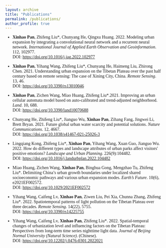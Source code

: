 ```yaml
---
layout: archive
title: "Publications"
permalink: /publications/
author_profile: true
---
```


<span style="font-family: 'euclid';">

* **Xinhao Pan**, Zhifeng Liu\*, Chunyang He, Qingxu Huang. 2022. Modeling urban expansion by integrating a convolutional neural network and a recurrent neural network. *International Journal of Applied Earth Observation and Geoinformation*. 112, 102977.  
DOI:  <a href="https://doi.org/10.1016/j.jag.2022.102977" target="_blank">https://doi.org/10.1016/j.jag.2022.102977</a>

* **Xinhao Pan**, Yihang Wang, Zhifeng Liu\*, Chunyang He, Haimeng Liu, Zhirong Chen. 2021. Understanding urban expansion on the Tibetan Plateau over the past half century based on remote sensing: The case of Xining City, China. *Remote Sensing*. 13, 46.   
DOI: <a href="https://doi.org/10.3390/rs13010046" target="_blank">https://doi.org/10.3390/rs13010046</a>

* **Xinhao Pan**, Zichen Wang, Miao Huang, Zhifeng Liu\*.2021. Improving an urban cellular automata model based on auto-calibrated and trend-adjusted neighborhood. *Land*. 10, 688.   
DOI: <a href="https://doi.org/10.3390/land10070688" target="_blank">https://doi.org/10.3390/land10070688</a>

* Chunyang He, Zhifeng Liu\*, Jianguo Wu, **Xinhao Pan**, Zihang Fang, Jingwei Li, Brett Bryan. 2021. Future global urban water scarcity and potential solutions. *Nature Communications*. 12, 4667.   
DOI: <a href="https://doi.org/10.1038/s41467-021-25026-3" target="_blank">https://doi.org/10.1038/s41467-021-25026-3</a>

* Lingqiang Kong, Zhifeng Liu\*, **Xinhao Pan**, Yihang Wang, Xuan Guo, Jianguo Wu. 2022. How do different types and landscape attributes of urban parks affect visitors' positive emotions? *Landscape and Urban Planning*. 226(9):104482.   
DOI: <a href="https://doi.org/10.1016/j.landurbplan.2022.104482" target="_blank">https://doi.org/10.1016/j.landurbplan.2022.104482</a>

* Miao Huang, Zichen Wang, **Xinhao Pan**, Binghua Gong, Mengzhao Tu, Zhifeng Liu\*. Delimiting China’s urban growth boundaries under localized shared socioeconomic pathways and various urban expansion modes. *Earth’s Future*. 10(6), e2021EF002572.   
DOI: <a href="https://doi.org/10.1029/2021EF002572" target="_blank">https://doi.org/10.1029/2021EF002572</a>

* Yihang Wang, Caifeng Lv, **Xinhao Pan**, Ziwen Liu, Pei Xia, Chunna Zhang, Zhifeng Liu\*. 2022. Spatiotemporal patterns of light pollution on the Tibetan Plateau over three decades. *Remote Sensing*. 14(22), 5755.   
DOI: <a href="https://doi.org/10.3390/rs14225755" target="_blank">https://doi.org/10.3390/rs14225755</a>

* Yihang Wang, Caifeng Lv, **Xinhao Pan**, Zhifeng Liu\*. 2022. Spatial-temporal changes of urbanization level and influencing factors on the Tibetan Plateau: Perspectives from long-term time series nighttime light data. *Journal of Beijing Normal University (Natural Science)*. (Chinese).   
DOI: <a href="https://doi.org/10.12202/j.0476-0301.2022021" target="_blank">https://doi.org/10.12202/j.0476-0301.2022021</a>
<span>
